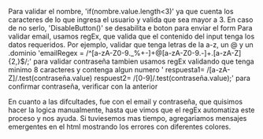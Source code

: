Para validar el nombre,  'if(nombre.value.length<3)' ya que cuenta los caracteres de lo que ingresa el usuario y valida que sea mayor a 3. En caso de no serlo, 'DisableButton()' se desabilita e boton para enviar el form
Para validar email, usamos regEx, que valida que el contenido del input tenga los datos requeridos. Por ejemplo, validar que tenga letras de la a-z, un @ y un .dominio 'emailRegex = /^[a-zA-Z0-9._%+-]+@[a-zA-Z0-9.-]+\.[a-zA-Z]{2,}$/;'
para validar contraseña tambien usamos regEx validando que tenga minimo 8 caracteres y contenga algun numero ' respuesta1= /[a-zA-Z]/.test(contraseña.value)  respuest2= /[0-9]/.test(contraseña.value);'
para confirmar contraseña, verificar con la anterior

En cuanto a las difcultades, fue con el email y contraseña, que quisimos hacer la logica manualmente, hasta que vimos que el regEx automatiza este proceso y nos ayuda.
Si tuviesemos mas tiempo, agregariamos mensajes emergentes en el html mostrando los errores con diferentes colores.
